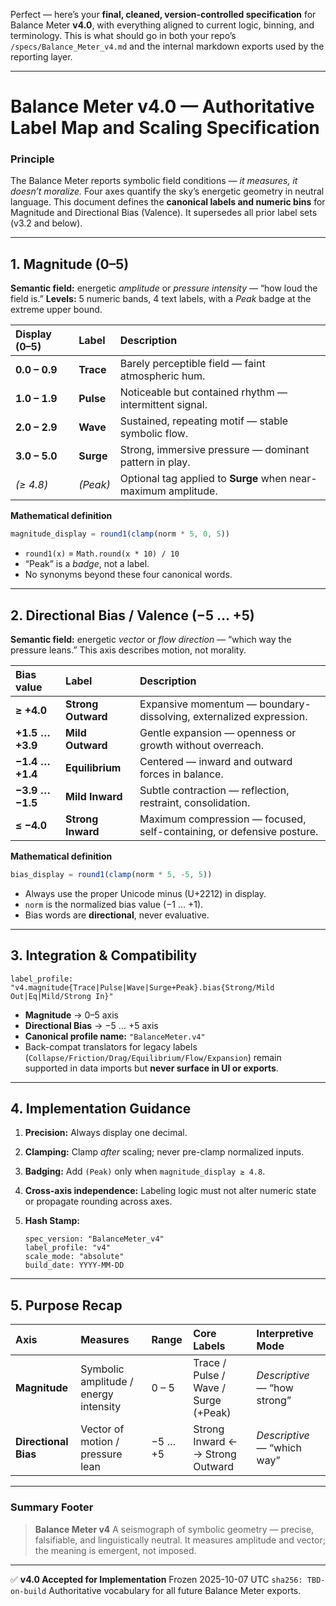 Perfect — here’s your **final, cleaned, version-controlled specification** for Balance Meter **v4.0**, with everything aligned to current logic, binning, and terminology.
This is what should go in both your repo’s `/specs/Balance_Meter_v4.md` and the internal markdown exports used by the reporting layer.

---

# **Balance Meter v4.0 — Authoritative Label Map and Scaling Specification**

### **Principle**

The Balance Meter reports symbolic field conditions — *it measures, it doesn’t moralize.*
Four axes quantify the sky’s energetic geometry in neutral language.
This document defines the **canonical labels and numeric bins** for Magnitude and Directional Bias (Valence).
It supersedes all prior label sets (v3.2 and below).

---

## **1. Magnitude (0–5)**

**Semantic field:** energetic *amplitude* or *pressure intensity* — “how loud the field is.”
**Levels:** 5 numeric bands, 4 text labels, with a *Peak* badge at the extreme upper bound.

| Display (0–5) | Label     | Description                                                    |
| :------------ | :-------- | :------------------------------------------------------------- |
| **0.0 – 0.9** | **Trace** | Barely perceptible field — faint atmospheric hum.              |
| **1.0 – 1.9** | **Pulse** | Noticeable but contained rhythm — intermittent signal.         |
| **2.0 – 2.9** | **Wave**  | Sustained, repeating motif — stable symbolic flow.             |
| **3.0 – 5.0** | **Surge** | Strong, immersive pressure — dominant pattern in play.         |
| *(≥ 4.8)*     | *(Peak)*  | Optional tag applied to **Surge** when near-maximum amplitude. |

**Mathematical definition**

```js
magnitude_display = round1(clamp(norm * 5, 0, 5))
```

* `round1(x)` = `Math.round(x * 10) / 10`
* “Peak” is a *badge*, not a label.
* No synonyms beyond these four canonical words.

---

## **2. Directional Bias / Valence (−5 … +5)**

**Semantic field:** energetic *vector* or *flow direction* — “which way the pressure leans.”
This axis describes motion, not morality.

| Bias value      | Label              | Description                                                           |
| :-------------- | :----------------- | :-------------------------------------------------------------------- |
| **≥ +4.0**      | **Strong Outward** | Expansive momentum — boundary-dissolving, externalized expression.    |
| **+1.5 … +3.9** | **Mild Outward**   | Gentle expansion — openness or growth without overreach.              |
| **−1.4 … +1.4** | **Equilibrium**    | Centered — inward and outward forces in balance.                      |
| **−3.9 … −1.5** | **Mild Inward**    | Subtle contraction — reflection, restraint, consolidation.            |
| **≤ −4.0**      | **Strong Inward**  | Maximum compression — focused, self-containing, or defensive posture. |

**Mathematical definition**

```js
bias_display = round1(clamp(norm * 5, -5, 5))
```

* Always use the proper Unicode minus (U+2212) in display.
* `norm` is the normalized bias value (−1 … +1).
* Bias words are **directional**, never evaluative.

---

## **3. Integration & Compatibility**

```
label_profile: "v4.magnitude{Trace|Pulse|Wave|Surge+Peak}.bias{Strong/Mild Out|Eq|Mild/Strong In}"
```

* **Magnitude** → 0–5 axis
* **Directional Bias** → −5 … +5 axis
* **Canonical profile name:** `"BalanceMeter.v4"`
* Back-compat translators for legacy labels (`Collapse/Friction/Drag/Equilibrium/Flow/Expansion`) remain supported in data imports but **never surface in UI or exports**.

---

## **4. Implementation Guidance**

1. **Precision:** Always display one decimal.
2. **Clamping:** Clamp *after* scaling; never pre-clamp normalized inputs.
3. **Badging:** Add `(Peak)` only when `magnitude_display ≥ 4.8`.
4. **Cross-axis independence:** Labeling logic must not alter numeric state or propagate rounding across axes.
5. **Hash Stamp:**

   ```
   spec_version: "BalanceMeter_v4"
   label_profile: "v4"
   scale_mode: "absolute"
   build_date: YYYY-MM-DD
   ```

---

## **5. Purpose Recap**

| Axis                 | Measures                              | Range   | Core Labels                          | Interpretive Mode            |
| :------------------- | :------------------------------------ | :------ | :----------------------------------- | :--------------------------- |
| **Magnitude**        | Symbolic amplitude / energy intensity | 0 – 5   | Trace / Pulse / Wave / Surge (+Peak) | *Descriptive* — “how strong” |
| **Directional Bias** | Vector of motion / pressure lean      | −5 … +5 | Strong Inward ← → Strong Outward     | *Descriptive* — “which way”  |

---

### **Summary Footer**

> **Balance Meter v4**
> A seismograph of symbolic geometry — precise, falsifiable, and linguistically neutral.
> It measures amplitude and vector; the meaning is emergent, not imposed.

---

✅ **v4.0 Accepted for Implementation**
Frozen 2025-10-07 UTC
`sha256: TBD-on-build`
Authoritative vocabulary for all future Balance Meter exports.
